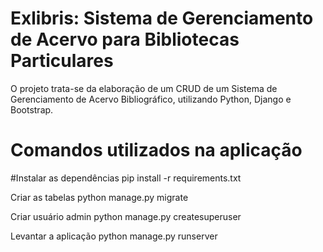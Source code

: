 # Exlibris: Sistema de Gerenciamento de Acervo para Bibliotecas Particulares
O projeto trata-se da elaboração de um CRUD de um Sistema de Gerenciamento de Acervo Bibliográfico, utilizando Python, Django e Bootstrap.

# Comandos utilizados na aplicação
#Instalar as dependências
pip install -r requirements.txt

Criar as tabelas
python manage.py migrate

Criar usuário admin
python manage.py createsuperuser

Levantar a aplicação
python manage.py runserver



